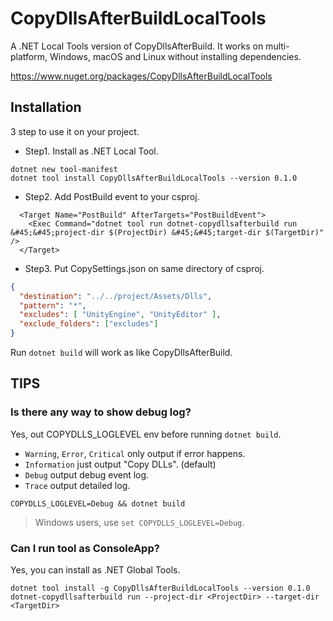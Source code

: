# CopyDllsAfterBuildLocalTools

A .NET Local Tools version of CopyDllsAfterBuild.
It works on multi-platform, Windows, macOS and Linux without installing dependencies.

https://www.nuget.org/packages/CopyDllsAfterBuildLocalTools

## Installation

3 step to use it on your project.

* Step1. Install as .NET Local Tool.

```shell
dotnet new tool-manifest
dotnet tool install CopyDllsAfterBuildLocalTools --version 0.1.0
```

* Step2. Add PostBuild event to your csproj.

```csproj
  <Target Name="PostBuild" AfterTargets="PostBuildEvent">
    <Exec Command="dotnet tool run dotnet-copydllsafterbuild run &#45;&#45;project-dir $(ProjectDir) &#45;&#45;target-dir $(TargetDir)" />
  </Target>
```

* Step3. Put CopySettings.json on same directory of csproj.

```json
{
  "destination": "../../project/Assets/Dlls",
  "pattern": "*",
  "excludes": [ "UnityEngine", "UnityEditor" ],
  "exclude_folders": ["excludes"]
}
```

Run `dotnet build` will work as like CopyDllsAfterBuild.

## TIPS

### Is there any way to show debug log?

Yes, out COPYDLLS_LOGLEVEL env before running `dotnet build`.

* `Warning`, `Error`, `Critical` only output if error happens.
* `Information` just output "Copy DLLs". (default)
* `Debug` output debug event log.
* `Trace` output detailed log.

```shell
COPYDLLS_LOGLEVEL=Debug && dotnet build
```

> Windows users, use `set COPYDLLS_LOGLEVEL=Debug`.

### Can I run tool as ConsoleApp?

Yes, you can install as .NET Global Tools.

```shell
dotnet tool install -g CopyDllsAfterBuildLocalTools --version 0.1.0
dotnet-copydllsafterbuild run --project-dir <ProjectDir> --target-dir <TargetDir>
```
